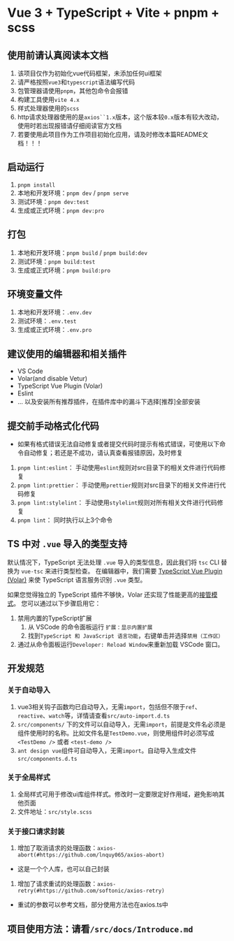 # Vue 3 + TypeScript + Vite + pnpm + scss

## 使用前请认真阅读本文档

1. 该项目仅作为初始化vue代码框架，未添加任何ui框架
2. 请严格按照`vue3`和`typescript`语法编写代码
3. 包管理器请使用`pnpm`，其他包命令会报错
4. 构建工具使用`vite 4.x`
5. 样式处理器使用的`scss`
6. http请求处理器使用的是`axios``1.x`版本，这个版本较`0.x`版本有较大改动，使用时若出现报错请仔细阅读官方文档
7. 若要使用此项目作为工作项目初始化应用，请及时修改本篇README文档！！！

## 启动运行

1. `pnpm install`
2. 本地和开发环境：`pnpm dev` / `pnpm serve`
3. 测试环境：`pnpm dev:test`
4. 生成或正式环境：`pnpm dev:pro`

## 打包

1. 本地和开发环境：`pnpm build` / `pnpm build:dev`
2. 测试环境：`pnpm build:test`
3. 生成或正式环境：`pnpm build:pro`

## 环境变量文件

1. 本地和开发环境：`.env.dev`
2. 测试环境：`.env.test`
3. 生成或正式环境：`.env.pro`

## 建议使用的编辑器和相关插件

- VS Code
- Volar(and disable Vetur)
- TypeScript Vue Plugin (Volar)
- Eslint
- ... 以及安装所有推荐插件，在插件库中的漏斗下选择[推荐]全部安装

## 提交前手动格式化代码

- 如果有格式错误无法自动修复或者提交代码时提示有格式错误，可使用以下命令自动修复；若还是不成功，请认真查看报错原因，及时修复

1. `pnpm lint:eslint`： 手动使用`eslint`规则对src目录下的相关文件进行代码修复
2. `pnpm lint:prettier`： 手动使用`prettier`规则对src目录下的相关文件进行代码修复
3. `pnpm lint:stylelint`： 手动使用`stylelint`规则对所有相关文件进行代码修复
4. `pnpm lint`： 同时执行以上3个命令

## TS 中对 `.vue` 导入的类型支持

默认情况下，TypeScript 无法处理 `.vue` 导入的类型信息，因此我们将 `tsc` CLI 替换为 `vue-tsc` 来进行类型检查。 在编辑器中，我们需要 [TypeScript Vue Plugin (Volar)](https://marketplace.visualstudio.com/items?itemName=Vue.vscode-typescript-vue-plugin) 来使 TypeScript 语言服务识别 `.vue` 类型。

如果您觉得独立的 TypeScript 插件不够快，Volar 还实现了性能更高的[接管模式](https://github.com/johnsoncodehk/volar/discussions/471#discussioncomment-1361669)。 您可以通过以下步骤启用它：

1. 禁用内置的TypeScript扩展
    1. 从 VSCode 的命令面板运行 `扩展：显示内置扩展`
    2. 找到`TypeScript 和 JavaScript 语言功能`，右键单击并选择`禁用（工作区）`
2. 通过从命令面板运行`Developer: Reload Window`来重新加载 VSCode 窗口。

## 开发规范

### 关于自动导入

1. vue3相关钩子函数均已自动导入，无需`import`，包括但不限于`ref`、`reactive`、`watch`等，详情请查看`src/auto-import.d.ts`
2. `src/components/` 下的文件可以自动导入，无需`import`，前提是文件名必须是组件使用时的名称。比如文件名是`TestDemo.vue`，则使用组件时必须写成 `<TestDemo />` 或者 `<test-demo />`
3. `ant design vue`组件可自动导入，无需`import`。自动导入生成文件`src/components.d.ts`

### 关于全局样式

1. 全局样式可用于修改ui库组件样式。修改时一定要限定好作用域，避免影响其他页面
2. 文件地址：`src/style.scss`

### 关于接口请求封装

1. 增加了取消请求的处理函数：`axios-abort(#https://github.com/lnquy065/axios-abort)`

- 这是一个个人库，也可以自己封装

1. 增加了请求重试的处理函数：`axios-retry(#https://github.com/softonic/axios-retry)`

- 重试的参数可以参考文档，部分使用方法也在axios.ts中

## 项目使用方法：请看`/src/docs/Introduce.md`
